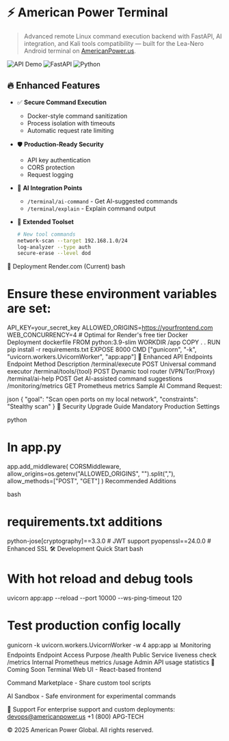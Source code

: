 # ⚡ American Power Terminal

> Advanced remote Linux command execution backend with FastAPI, AI integration, and Kali tools compatibility — built for the Lea-Nero Android terminal on [AmericanPower.us](https://www.americanpower.us/).

![API Demo](https://img.shields.io/badge/DEMO-Online-green) 
![FastAPI](https://img.shields.io/badge/FastAPI-0.110.1-blue)
![Python](https://img.shields.io/badge/Python-3.8%2B-yellow)

## 🔥 Enhanced Features

- ✅ **Secure Command Execution**
  - Docker-style command sanitization
  - Process isolation with timeouts
  - Automatic request rate limiting

- 🛡️ **Production-Ready Security**
  - API key authentication
  - CORS protection
  - Request logging

- 🤖 **AI Integration Points**
  - `/terminal/ai-command` - Get AI-suggested commands
  - `/terminal/explain` - Explain command output

- 🧰 **Extended Toolset**
  ```bash
  # New tool commands
  network-scan --target 192.168.1.0/24
  log-analyzer --type auth
  secure-erase --level dod
🚀 Deployment
Render.com (Current)
bash
# Ensure these environment variables are set:
API_KEY=your_secret_key
ALLOWED_ORIGINS=https://yourfrontend.com
WEB_CONCURRENCY=4  # Optimal for Render's free tier
Docker Deployment
dockerfile
FROM python:3.9-slim
WORKDIR /app
COPY . .
RUN pip install -r requirements.txt
EXPOSE 8000
CMD ["gunicorn", "-k", "uvicorn.workers.UvicornWorker", "app:app"]
📡 Enhanced API Endpoints
Endpoint	Method	Description
/terminal/execute	POST	Universal command executor
/terminal/tools/{tool}	POST	Dynamic tool router (VPN/Tor/Proxy)
/terminal/ai-help	POST	Get AI-assisted command suggestions
/monitoring/metrics	GET	Prometheus metrics
Sample AI Command Request:

json
{
  "goal": "Scan open ports on my local network",
  "constraints": "Stealthy scan"
}
🔐 Security Upgrade Guide
Mandatory Production Settings

python
# In app.py
app.add_middleware(
    CORSMiddleware,
    allow_origins=os.getenv("ALLOWED_ORIGINS", "").split(","),
    allow_methods=["POST", "GET"]
)
Recommended Additions

bash
# requirements.txt additions
python-jose[cryptography]==3.3.0  # JWT support
pyopenssl==24.0.0  # Enhanced SSL
🛠️ Development Quick Start
bash
# With hot reload and debug tools
uvicorn app:app --reload --port 10000 --ws-ping-timeout 120

# Test production config locally
gunicorn -k uvicorn.workers.UvicornWorker -w 4 app:app
📊 Monitoring Endpoints
Endpoint	Access	Purpose
/health	Public	Service liveness check
/metrics	Internal	Prometheus metrics
/usage	Admin	API usage statistics
🌟 Coming Soon
Terminal Web UI - React-based frontend

Command Marketplace - Share custom tool scripts

AI Sandbox - Safe environment for experimental commands

📢 Support
For enterprise support and custom deployments:
devops@americanpower.us
+1 (800) APG-TECH

© 2025 American Power Global. All rights reserved.

